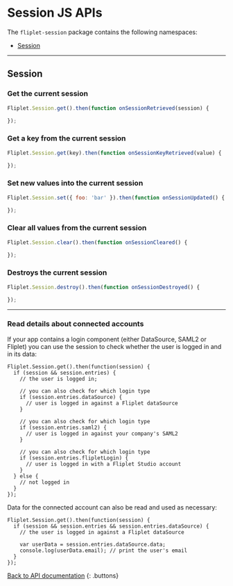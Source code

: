 # Session JS APIs

The `fliplet-session` package contains the following namespaces:

- [Session](#session)

---

## Session

### Get the current session

```js
Fliplet.Session.get().then(function onSessionRetrieved(session) {

});
```

### Get a key from the current session

```js
Fliplet.Session.get(key).then(function onSessionKeyRetrieved(value) {

});
```

### Set new values into the current session

```js
Fliplet.Session.set({ foo: 'bar' }).then(function onSessionUpdated() {

});
```

### Clear all values from the current session

```js
Fliplet.Session.clear().then(function onSessionCleared() {

});
```

### Destroys the current session

```js
Fliplet.Session.destroy().then(function onSessionDestroyed() {

});
```

---

### Read details about connected accounts

If your app contains a login component (either DataSource, SAML2 or Fliplet) you can use the session to check whether the user is logged in and in its data:

```
Fliplet.Session.get().then(function(session) {
  if (session && session.entries) {
    // the user is logged in;
    
    // you can also check for which login type
    if (session.entries.dataSource) {
      // user is logged in against a Fliplet dataSource
    }

    // you can also check for which login type
    if (session.entries.saml2) {
      // user is logged in against your company's SAML2
    }

    // you can also check for which login type
    if (session.entries.flipletLogin) {
      // user is logged in with a Fliplet Studio account
    }
  } else {
    // not logged in
  }
});
```

Data for the connected account can also be read and used as necessary:

```
Fliplet.Session.get().then(function(session) {
  if (session && session.entries && session.entries.dataSource) {
    // the user is logged in against a Fliplet dataSource

    var userData = session.entries.dataSource.data;
    console.log(userData.email); // print the user's email
  }
});
```

[Back to API documentation](../API-Documentation.md)
{: .buttons}
